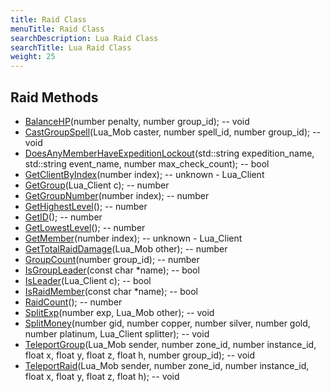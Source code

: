 ```yaml
---
title: Raid Class
menuTitle: Raid Class
searchDescription: Lua Raid Class
searchTitle: Lua Raid Class
weight: 25
---
```


## Raid Methods
- [BalanceHP](balancehp)(number penalty, number group_id); -- void
- [CastGroupSpell](castgroupspell)(Lua_Mob caster, number spell_id, number group_id); -- void
- [DoesAnyMemberHaveExpeditionLockout](doesanymemberhaveexpeditionlockout)(std::string expedition_name, std::string event_name, number max_check_count); -- bool
- [GetClientByIndex](getclientbyindex)(number index); -- unknown - Lua_Client
- [GetGroup](getgroup)(Lua_Client c); -- number
- [GetGroupNumber](getgroupnumber)(number index); -- number
- [GetHighestLevel](gethighestlevel)(); -- number
- [GetID](getid)(); -- number
- [GetLowestLevel](getlowestlevel)(); -- number
- [GetMember](getmember)(number index); -- unknown - Lua_Client
- [GetTotalRaidDamage](gettotalraiddamage)(Lua_Mob other); -- number
- [GroupCount](groupcount)(number group_id); -- number
- [IsGroupLeader](isgroupleader)(const char *name); -- bool
- [IsLeader](isleader)(Lua_Client c); -- bool
- [IsRaidMember](israidmember)(const char *name); -- bool
- [RaidCount](raidcount)(); -- number
- [SplitExp](splitexp)(number exp, Lua_Mob other); -- void
- [SplitMoney](splitmoney)(number gid, number copper, number silver, number gold, number platinum, Lua_Client splitter); -- void
- [TeleportGroup](teleportgroup)(Lua_Mob sender, number zone_id, number instance_id, float x, float y, float z, float h, number group_id); -- void
- [TeleportRaid](teleportraid)(Lua_Mob sender, number zone_id, number instance_id, float x, float y, float z, float h); -- void
